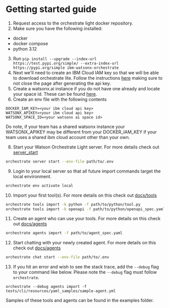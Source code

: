 # Getting started guide

1. Request access to the orchestrate light docker repository.
2. Make sure you have the following installed:
- docker
- docker compose
- python 3.12
3. Run `pip install --upgrade --index-url https://test.pypi.org/simple/ --extra-index-url https://pypi.org/simple ibm-watsonx-orchestrate`
4. Next we'll need to create an IBM Cloud IAM key so that we will be able to download orchestrate lite. Follow the instructions [here](https://cloud.ibm.com/docs/account?topic=account-userapikey&interface=ui) making sure to not close the page after generating the api key.
5. Create a watsonx.ai instance if you do not have one already and locate your space id. These can be found [here](https://dataplatform.cloud.ibm.com/developer-access?context=wx).
6. Create an env file with the following contents
```env
DOCKER_IAM_KEY=<your ibm cloud api key>
WATSONX_APIKEY=<your ibm cloud api key>
WATSONX_SPACE_ID=<your watsonx ai space id>
```
Do note, if your team has a shared watsonx instance your WATSONX_APIKEY may be different from your DOCKER_IAM_KEY
if your team uses a shared ibm cloud account other than your own.

8. Start your Watson Orchestrate Light server. For more details check out [server_start](./1_server_start.md)

```bash
orchestrate server start --env-file path/to/.env
```
9. Login to your local server so that all future import commands target the local environment.
```bash
orchestrate env activate local
```
10. Import your first tool(s). For more details on this check out [docs/tools](./2_tools.md)
```bash
orchestrate tools import -k python -f path/to/python/tool.py
orchestrate tools import -k openapi -f path/to/python/openapi_spec.yaml
```
11. Create an agent who can use your tools. For more details on this check out [docs/agents](./2_agents.md)
```bash
orchestrate agents import -f path/to/agent_spec.yaml
```
12. Start chatting with your newly created agent. For more details on this check out [docs/agents](./2_agents.md)
```bash
orchestrate chat start --env-file path/to/.env
```

13. If you hit an error and wish to see the stack trace, add the `--debug` flag to your command like below. Please note the `--debug` flag must follow `orchestrate`.
```
orchestrate --debug agents import -f tests/cli/resources/yaml_samples/sample-agent.yml
```

Samples of these tools and agents can be found in the examples folder.
